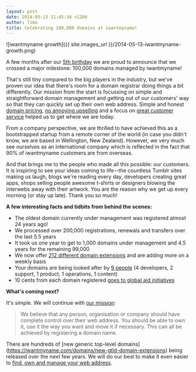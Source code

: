 ```yaml
---
layout: post
date: 2014-05-13 11:45:34 +1200
author: Timo
title: Celebrating 100,000 domains at iwantmyname!
---
```


<!-- excerpt -->

![iwantmyname growth]({{ site.images_url }}/2014-05-13-iwantmyname-growth.png)

A few months after our [5th birthday](https://iwantmyname.com/blog/2013/12/for-our-birthday-were-giving-back-and-you-should-too.html) we are proud to announce that we crossed a major milestone: 100,000 domains managed by iwantmyname!

That's still tiny compared to the big players in the industry, but we've proven our idea that there's room for a domain registrar doing things a bit differently. Our mission from the start is focussing on simple and straightforward domain management and getting out of our customers' way so that they can quickly set up their own web address. Simple and honest [domain pricing](https://iwantmyname.com/domains/domain-name-registration-list-of-extensions), [no annoying upselling](https://iwantmyname.com/blog/2013/11/no-upselling-tactics-to-be-found-here.html) and a focus on [great customer service](http://public.nicereply.com/iwantmyname) helped us to get where we are today.

<!-- /excerpt -->

From a company perspective, we are thrilled to have achieved this as a bootstrapped startup from a remote corner of the world (in case you didn't know, we are based in Wellington, New Zealand). However, we very much see ourselves as an international company which is reflected in the fact that 90% of iwantmyname customers are from overseas.

And that brings me to the people who made all this possible: our customers. It is inspiring to see your ideas coming to life--the countless Tumblr sites making us laugh, blogs we're reading every day, developers creating great apps, shops selling people awesome t-shirts or designers blowing the interwebs away with their artwork. You are the reason why we get up every morning (or stay up late). Thank you so much!

**A few interesting facts and tidbits from behind the scenes:**

- The oldest domain currently under management was registered almost 24 years ago!
- We processed over 200,000 registrations, renewals and transfers over the last 5.5 years
- It took us one year to get to 1,000 domains under management and 4.5 years for the remaining 99,000
- We now offer [212 different domain extensions](https://iwantmyname.com/domains/domain-name-registration-list-of-extensions) and are adding more on a weekly basis
- Your domains are being looked after by [9 people](https://iwantmyname.com/about) (4 developers, 2 support, 1 product, 1 operations, 1 content)
- 10 cents from each domain registered [goes to global aid initiatives](https://iwantmyname.com/blog/2013/12/for-our-birthday-were-giving-back-and-you-should-too.html)

**What's coming next?**

It's simple. We will continue with [our mission](https://iwantmyname.com/about):

> We believe that any person, organisation or company should have complete control over their web address. You should be able to own it, use it the way you want and move it if necessary. This can all be achieved by registering a domain name. 

There are hundreds of [new generic top-level domains] (https://iwantmyname.com/domains/new-gtld-domain-extensions) being released over the next few years. We will do our best to make it even easier to [find, own and manage your web address](https://iwantmyname.com).